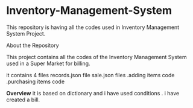 # Inventory-Management-System
This repository is having all the codes used in Inventory Management System Project.



 About the Repository 
 
 This project contains all the codes of the Inventory Management System used in a Super Market for billing.
 

it contains 4 files
 records.json file
 sale.json files
 .adding items code
 .purchasing items code
 
 
**Overview**
 it is based on dictionary and i have used conditions .
 i have created a bill.
